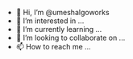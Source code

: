 - 👋 Hi, I’m @umeshalgoworks
- 👀 I’m interested in ...
- 🌱 I’m currently learning ...
- 💞️ I’m looking to collaborate on ...
- 📫 How to reach me ...

<!---
umeshalgoworks/umeshalgoworks is a ✨ special ✨ repository because its `README.md` (this file) appears on your GitHub profile.
You can click the Preview link to take a look at your changes.
--->
